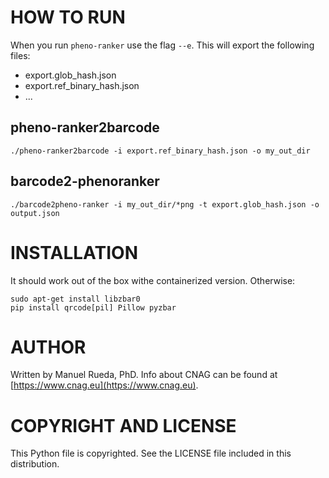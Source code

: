 # HOW TO RUN

When you run `pheno-ranker` use the flag `--e`. This will export the following files:

- export.glob_hash.json
- export.ref_binary_hash.json
- ...

## pheno-ranker2barcode

```
./pheno-ranker2barcode -i export.ref_binary_hash.json -o my_out_dir
```

## barcode2-phenoranker

```
./barcode2pheno-ranker -i my_out_dir/*png -t export.glob_hash.json -o output.json
```

# INSTALLATION

It should work out of the box withe containerized version. Otherwise:

```
sudo apt-get install libzbar0
pip install qrcode[pil] Pillow pyzbar
```

# AUTHOR 

Written by Manuel Rueda, PhD. Info about CNAG can be found at [https://www.cnag.eu](https://www.cnag.eu).

# COPYRIGHT AND LICENSE

This Python file is copyrighted. See the LICENSE file included in this distribution.
